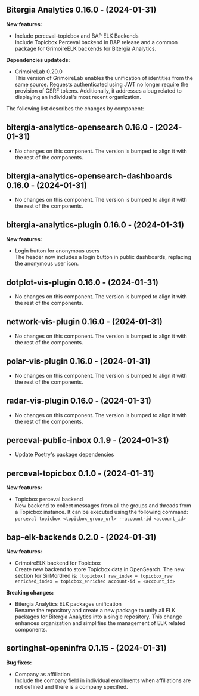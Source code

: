 ## Bitergia Analytics 0.16.0 - (2024-01-31)

**New features:**

 * Include perceval-topicbox and BAP ELK Backends\
   Include Topicbox Perceval backend in BAP release and a common package
   for GrimoireELK backends for Bitergia Analytics.

**Dependencies updateds:**

 * GrimoireLab 0.20.0\
   This version of GrimoireLab enables the unification of identities from
   the same source. Requests authenticated using JWT no longer require
   the provision of CSRF tokens. Additionally, it addresses a bug related
   to displaying an individual's most recent organization.

The following list describes the changes by component:

  ## bitergia-analytics-opensearch 0.16.0 - (2024-01-31)
  
  * No changes on this component. The version is bumped to align it
    with the rest of the components.
  ## bitergia-analytics-opensearch-dashboards 0.16.0 - (2024-01-31)
  
  * No changes on this component. The version is bumped to align it
    with the rest of the components.
## bitergia-analytics-plugin 0.16.0 - (2024-01-31)

**New features:**

 * Login button for anonymous users\
   The header now includes a login button in public dashboards, replacing
   the anonymous user icon.

  ## dotplot-vis-plugin 0.16.0 - (2024-01-31)
  
  * No changes on this component. The version is bumped to align it
    with the rest of the components.
  ## network-vis-plugin 0.16.0 - (2024-01-31)
  
  * No changes on this component. The version is bumped to align it
    with the rest of the components.
  ## polar-vis-plugin 0.16.0 - (2024-01-31)
  
  * No changes on this component. The version is bumped to align it
    with the rest of the components.
  ## radar-vis-plugin 0.16.0 - (2024-01-31)
  
  * No changes on this component. The version is bumped to align it
    with the rest of the components.
  ## perceval-public-inbox 0.1.9 - (2024-01-31)
  
  * Update Poetry's package dependencies
## perceval-topicbox 0.1.0 - (2024-01-31)

**New features:**

 * Topicbox perceval backend\
   New backend to collect messages from all the groups and threads from a
   Topicbox instance. It can be executed using the following command:
   `perceval topicbox <topicbox_group_url> --account-id <account_id>`

## bap-elk-backends 0.2.0 - (2024-01-31)

**New features:**

 * GrimoireELK backend for Topicbox\
   Create new backend to store Topicbox data in OpenSearch. The new
   section for SirMordred is: ``` [topicbox] raw_index = topicbox_raw
   enriched_index = topicbox_enriched account-id = <account_id> ```

**Breaking changes:**

 * Bitergia Analytics ELK packages unification\
   Rename the repository and create a new package to unify all ELK
   packages for Bitergia Analytics into a single repository. This change
   enhances organization and simplifies the management of ELK related
   components.

## sortinghat-openinfra 0.1.15 - (2024-01-31)

**Bug fixes:**

 * Company as affiliation\
   Include the company field in individual enrollments when affiliations
   are not defined and there is a company specified.


